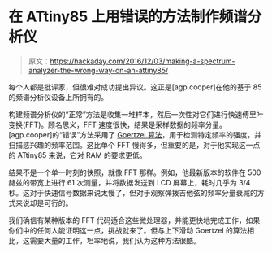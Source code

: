 # 在 ATtiny85 上用错误的方法制作频谱分析仪

> 原文：<https://hackaday.com/2016/12/03/making-a-spectrum-analyzer-the-wrong-way-on-an-attiny85/>

每个人都是批评家，但很难对成功提出异议。这正是[agp.cooper]在他的基于 85 的频谱分析仪设备上所拥有的。

构建频谱分析仪的“正常”方法是收集一堆样本，然后一次性对它们进行快速傅里叶变换(FFT)。顾名思义，FFT 速度很快，结果是采样数据的频率分量。[agp.cooper]的“错误”方法采用了 [Goertzel 算法](http://hackaday.com/2011/10/20/detecting-dtmf-tones-from-scratch/)，用于检测特定频率的强度，并扫描感兴趣的频率范围。这比单个 FFT 慢得多，但重要的是，对于他实现这一点的 ATtiny85 来说，它对 RAM 的要求更低。

结果不是一个单一时刻的快照，就像 FFT 那样。例如，他最新版本的软件在 500 赫兹的带宽上进行 61 次测量，并将数据发送到 LCD 屏幕上，耗时几乎为 3/4 秒。这对于快速信号数据来说太慢了，但对于观察弹拨吉他弦的频率分量衰减的方式来说却是可行的。

我们确信有某种版本的 FFT 代码适合这些微处理器，并能更快地完成工作，如果你们中的任何人能证明这一点，挑战就来了。但与上下滑动 Goertzel 的算法相比，这需要大量的工作，坦率地说，我们认为这种方法很酷。